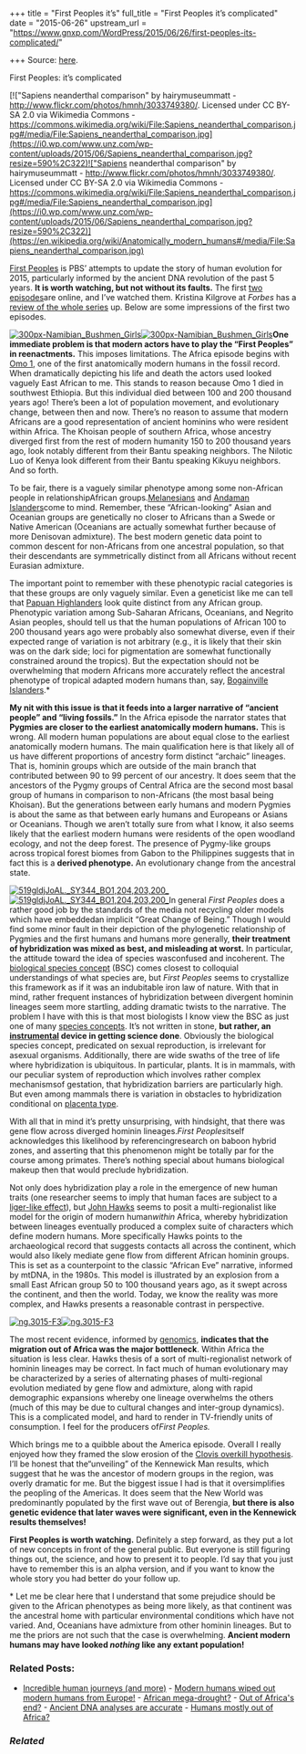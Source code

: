 +++
title = "First Peoples it’s"
full_title = "First Peoples it’s complicated"
date = "2015-06-26"
upstream_url = "https://www.gnxp.com/WordPress/2015/06/26/first-peoples-its-complicated/"

+++
Source: [here](https://www.gnxp.com/WordPress/2015/06/26/first-peoples-its-complicated/).

First Peoples: it’s complicated

[!["Sapiens neanderthal comparison" by hairymuseummatt - http://www.flickr.com/photos/hmnh/3033749380/. Licensed under CC BY-SA 2.0 via Wikimedia Commons - https://commons.wikimedia.org/wiki/File:Sapiens_neanderthal_comparison.jpg#/media/File:Sapiens_neanderthal_comparison.jpg](https://i0.wp.com/www.unz.com/wp-content/uploads/2015/06/Sapiens_neanderthal_comparison.jpg?resize=590%2C322)!["Sapiens neanderthal comparison" by hairymuseummatt - http://www.flickr.com/photos/hmnh/3033749380/. Licensed under CC BY-SA 2.0 via Wikimedia Commons - https://commons.wikimedia.org/wiki/File:Sapiens_neanderthal_comparison.jpg#/media/File:Sapiens_neanderthal_comparison.jpg](https://i0.wp.com/www.unz.com/wp-content/uploads/2015/06/Sapiens_neanderthal_comparison.jpg?resize=590%2C322)](https://en.wikipedia.org/wiki/Anatomically_modern_humans#/media/File:Sapiens_neanderthal_comparison.jpg)

[First Peoples](http://video.pbs.org/program/first-peoples/) is PBS’ attempts to update the story of human evolution for 2015, particularly informed by the ancient DNA revolution of the past 5 years. **It is worth watching, but not without its faults.** The first [two episodes](http://video.pbs.org/program/first-peoples/)are online, and I’ve watched them. Kristina Kilgrove at *Forbes* has a [review of the whole series](http://www.forbes.com/sites/kristinakillgrove/2015/06/24/review-first-peoples-series-chronicles-origins-and-spread-of-modern-humans/) up. Below are some impressions of the first two episodes.

[![300px-Namibian_Bushmen_Girls](https://i0.wp.com/www.unz.com/wp-content/uploads/2015/06/300px-Namibian_Bushmen_Girls.jpg?resize=300%2C225)![300px-Namibian_Bushmen_Girls](https://i0.wp.com/www.unz.com/wp-content/uploads/2015/06/300px-Namibian_Bushmen_Girls.jpg?resize=300%2C225)](https://en.wikipedia.org/wiki/San_people#/media/File:Namibian_Bushmen_Girls.JPG)**One immediate problem is that modern actors have to play the “First Peoples” in reenactments.** This imposes limitations. The Africa episode begins with [Omo 1](https://en.wikipedia.org/wiki/Omo_remains), one of the first anatomically modern humans in the fossil record. When dramatically depicting his life and death the actors used looked vaguely East African to me. This stands to reason because Omo 1 died in southwest Ethiopia. But this individual died between 100 and 200 thousand years ago! There’s been a lot of population movement, and evolutionary change, between then and now. There’s no reason to assume that modern Africans are a good representation of ancient hominins who were resident within Africa. The Khoisan people of southern Africa, whose ancestry diverged first from the rest of modern humanity 150 to 200 thousand years ago, look notably different from their Bantu speaking neighbors. The Nilotic Luo of Kenya look different from their Bantu speaking Kikuyu neighbors. And so forth.

To be fair, there is a vaguely similar phenotype among some non-African people in relationshipAfrican groups.[Melanesians](https://www.google.com/search?q=melanesian&espv=2&biw=1600&bih=1042&source=lnms&tbm=isch&sa=X&ei=E5uNVYutJIbyoASX_YNw&ved=0CAYQ_AUoAQ) and [Andaman Islanders](https://www.google.com/search?q=andaman+islanders&espv=2&biw=1600&bih=1042&source=lnms&tbm=isch&sa=X&ei=nJuNVbrnH4KJoQTl6bPQDw&ved=0CAYQ_AUoAQ)come to mind. Remember, these “African-looking” Asian and Oceanian groups are genetically no closer to Africans than a Swede or Native American (Oceanians are actually somewhat further because of more Denisovan admixture). The best modern genetic data point to common descent for non-Africans from one ancestral population, so that their descendants are symmetrically distinct from all Africans without recent Eurasian admixture.

The important point to remember with these phenotypic racial categories is that these groups are only vaguely similar. Even a geneticist like me can tell that [Papuan Highlanders](https://www.google.com/search?site=&tbm=isch&source=hp&biw=1600&bih=1042&q=papua+highlanders&oq=papua+highlanders&gs_l=img.3..0j0i8i30j0i24.1764.4994.0.5075.17.17.0.0.0.0.99.984.15.15.0....0...1ac.1.64.img..2.15.982.7fLCQZ_MuQk#imgrc=UfG-bV5JE3mjrM%3A) look quite distinct from any African group. Phenotypic variation among Sub-Saharan Africans, Oceanians, and Negrito Asian peoples, should tell us that the human populations of African 100 to 200 thousand years ago were probably also somewhat diverse, even if their expected range of variation is not arbitrary (e.g., it is likely that their skin was on the dark side; loci for pigmentation are somewhat functionally constrained around the tropics). But the expectation should not be overwhelming that modern Africans more accurately reflect the ancestral phenotype of tropical adapted modern humans than, say, [Bogainville Islanders](https://www.google.com/search?q=bougainville+islanders&espv=2&biw=1600&bih=1042&source=lnms&tbm=isch&sa=X&ei=iJ2NVfb9INHioATzyJmABQ&ved=0CAcQ_AUoAg).\*

**My nit with this issue is that it feeds into a larger narrative of “ancient people” and “living fossils.”** In the Africa episode the narrator states that **Pygmies are closer to the earliest anatomically modern humans.** This is wrong. All modern human populations are about equal close to the earliest anatomically modern humans. The main qualification here is that likely all of us have different proportions of ancestry form distinct “archaic” lineages. That is, hominin groups which are outside of the main branch that contributed between 90 to 99 percent of our ancestry. It does seem that the ancestors of the Pygmy groups of Central Africa are the second most basal group of humans in comparison to non-Africans (the most basal being Khoisan). But the generations between early humans and modern Pygmies is about the same as that between early humans and Europeans or Asians or Oceanians. Though we aren’t totally sure from what I know, it also seems likely that the earliest modern humans were residents of the open woodland ecology, and not the deep forest. The presence of Pygmy-like groups across tropical forest biomes from Gabon to the Philippines suggests that in fact this is a **derived phenotype.** An evolutionary change from the ancestral state.

[![519gldjJoAL.\_SY344_BO1,204,203,200\_](https://i0.wp.com/www.unz.com/wp-content/uploads/2015/06/519gldjJoAL._SY344_BO1204203200_.jpg?resize=243%2C346)![519gldjJoAL.\_SY344_BO1,204,203,200\_](https://i0.wp.com/www.unz.com/wp-content/uploads/2015/06/519gldjJoAL._SY344_BO1204203200_.jpg?resize=243%2C346)](https://www.amazon.com/exec/obidos/ASIN/0878930892/geneexpressio-20)In general *First Peoples* does a rather good job by the standards of the media not recycling older models which have embeddedan implicit “Great Change of Being.” Though I would find some minor fault in their depiction of the phylogenetic relationship of Pygmies and the first humans and humans more generally, **their treatment of hybridization was mixed as best, and misleading at worst.** In particular, the attitude toward the idea of species wasconfused and incoherent. The [biological species concept](http://evolution.berkeley.edu/evosite/evo101/VA1BioSpeciesConcept.shtml) (BSC) comes closest to colloquial understandings of what species are, but *First Peoples* seems to crystallize this framework as if it was an indubitable iron law of nature. With that in mind, rather frequent instances of hybridization between divergent hominin lineages seem more startling, adding dramatic twists to the narrative. The problem I have with this is that most biologists I know view the BSC as just one of many [species concepts](https://en.wikipedia.org/wiki/Species#Definitions_of_species). It’s not written in stone, **but rather, an [instrumental](http://www.philosophybasics.com/branch_instrumentalism.html) device in getting science done**. Obviously the biological species concept, predicated on sexual reproduction, is irrelevant for asexual organisms. Additionally, there are wide swaths of the tree of life where hybridization is ubiquitous. In particular, plants. It is in mammals, with our peculiar system of reproduction which involves rather complex mechanismsof gestation, that hybridization barriers are particularly high. But even among mammals there is variation in obstacles to hybridization conditional on [placenta type](http://www.ncbi.nlm.nih.gov/pubmed/16874618).

With all that in mind it’s pretty unsurprising, with hindsight, that there was gene flow across diverged hominin lineages.*First Peoples*itself acknowledges this likelihood by referencingresearch on baboon hybrid zones, and asserting that this phenomenon might be totally par for the course among primates. There’s nothing special about humans biological makeup then that would preclude hybridization.

Not only does hybridization play a role in the emergence of new human traits (one researcher seems to imply that human faces are subject to a [liger-like effect](https://en.wikipedia.org/wiki/Liger#Size_and_growth)), but [John Hawks](http://johnhawks.net/) seems to posit a multi-regionalist like model for the origin of modern human*within* Africa, whereby hybridization between lineages eventually produced a complex suite of characters which define modern humans. More specifically Hawks points to the archaeological record that suggests contacts all across the continent, which would also likely mediate gene flow from different African hominin groups. This is set as a counterpoint to the classic “African Eve” narrative, informed by mtDNA, in the 1980s. This model is illustrated by an explosion from a small East African group 50 to 100 thousand years ago, as it swept across the continent, and then the world. Today, we know the reality was more complex, and Hawks presents a reasonable contrast in perspective.

[![ng.3015-F3](https://i0.wp.com/www.unz.com/wp-content/uploads/2015/06/ng.3015-F3.jpg?resize=304%2C253)![ng.3015-F3](https://i0.wp.com/www.unz.com/wp-content/uploads/2015/06/ng.3015-F3.jpg?resize=304%2C253)](http://www.nature.com/ng/journal/v46/n8/full/ng.3015.html)

The most recent evidence, informed by [genomics](http://www.nature.com/ng/journal/v46/n8/full/ng.3015.html), **indicates that the migration out of Africa was the major bottleneck**. Within Africa the situation is less clear. Hawks thesis of a sort of multi-regionalist network of hominin lineages may be correct. In fact much of human evolutionary may be characterized by a series of alternating phases of multi-regional evolution mediated by gene flow and admixture, along with rapid demographic expansions whereby one lineage overwhelms the others (much of this may be due to cultural changes and inter-group dynamics). This is a complicated model, and hard to render in TV-friendly units of consumption. I feel for the producers of*First Peoples.*

Which brings me to a quibble about the America episode. Overall I really enjoyed how they framed the slow erosion of the [Clovis overkill hypothesis](https://en.wikipedia.org/wiki/Clovis_culture). I’ll be honest that the“unveiling” of the Kennewick Man results, which suggest that he was the ancestor of modern groups in the region, was overly dramatic for me. But the biggest issue I had is that it oversimplifies the peopling of the Americas. It does seem that the New World was predominantly populated by the first wave out of Berengia, **but there is also genetic evidence that later waves were significant, even in the Kennewick results themselves!**

**First Peoples is worth watching.** Definitely a step forward, as they put a lot of new concepts in front of the general public. But everyone is still figuring things out, the science, and how to present it to people. I’d say that you just have to remember this is an alpha version, and if you want to know the whole story you had better do your follow up.

\* Let me be clear here that I understand that some prejudice should be given to the African phenotypes as being more likely, as that continent was the ancestral home with particular environmental conditions which have not varied. And, Oceanians have admixture from other hominin lineages. But to me the priors are not such that the case is overwhelming. **Ancient modern humans may have looked *nothing* like any extant population!**

### Related Posts:

- [Incredible human journeys (and
  more)](https://www.gnxp.com/WordPress/2011/05/30/incredible-human-journeys-and-more/) - [Modern humans wiped out modern humans from
  Europe!](https://www.gnxp.com/WordPress/2015/07/12/modern-humans-wiped-out-modern-humans-from-europe/) - [African
  mega-drought?](https://www.gnxp.com/WordPress/2007/10/09/african-mega-drought/) - [Out of Africa's
  end?](https://www.gnxp.com/WordPress/2011/09/17/out-of-africas-end/) - [Ancient DNA analyses are
  accurate](https://www.gnxp.com/WordPress/2015/05/18/ancient-dna-analyses-are-accurate/) - [Humans mostly out of
  Africa?](https://www.gnxp.com/WordPress/2008/03/06/humans-mostly-out-of-africa/)

### *Related*

[](https://www.addtoany.com/add_to/facebook?linkurl=https%3A%2F%2Fwww.gnxp.com%2FWordPress%2F2015%2F06%2F26%2Ffirst-peoples-its-complicated%2F&linkname=First%20Peoples%3A%20it%E2%80%99s%20complicated "Facebook")[](https://www.addtoany.com/add_to/twitter?linkurl=https%3A%2F%2Fwww.gnxp.com%2FWordPress%2F2015%2F06%2F26%2Ffirst-peoples-its-complicated%2F&linkname=First%20Peoples%3A%20it%E2%80%99s%20complicated "Twitter")[](https://www.addtoany.com/add_to/email?linkurl=https%3A%2F%2Fwww.gnxp.com%2FWordPress%2F2015%2F06%2F26%2Ffirst-peoples-its-complicated%2F&linkname=First%20Peoples%3A%20it%E2%80%99s%20complicated "Email")[](https://www.addtoany.com/share)
